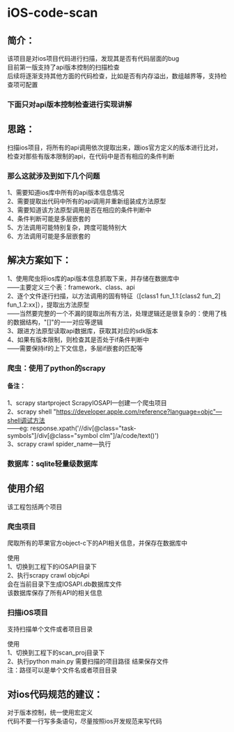 # iOS-code-scan

## 简介：
该项目是对ios项目代码进行扫描，发现其是否有代码层面的bug  
目前第一版支持了api版本控制的扫描检查  
后续将逐渐支持其他方面的代码检查，比如是否有内存溢出，数组越界等，支持检查项可配置  

### 下面只对api版本控制检查进行实现讲解

## 思路：
扫描ios项目，将所有的api调用依次提取出来，跟ios官方定义的版本进行比对，  
检查对那些有版本限制的api，在代码中是否有相应的条件判断  

### 那么这就涉及到如下几个问题
1、需要知道ios库中所有的api版本信息情况  
2、需要提取出代码中所有的api调用并重新组装成方法原型  
3、需要知道该方法原型调用是否在相应的条件判断中  
4、条件判断可能是多层嵌套的  
5、方法调用可能特别复杂，跨度可能特别大  
6、方法调用可能是多层嵌套的  

## 解决方案如下：
1、使用爬虫将ios库的api版本信息抓取下来，并存储在数据库中  
——主要定义三个表：framework、class、api  
2、逐个文件逐行扫描，以方法调用的固有特征（[class1 fun_1.1:[class2 fun_2] fun_1.2:xx]），提取出方法原型  
——当然要完整的一个不漏的提取出所有方法，处理逻辑还是很复杂的：使用了栈的数据结构，"[]"的一一对应等逻辑  
3、跟进方法原型读取api数据库，获取其对应的sdk版本  
4、如果有版本限制，则检查其是否处于if条件判断中  
——需要保持if的上下文信息，多层if嵌套的匹配等

### 爬虫：使用了python的scrapy
#### 备注：
1、scrapy startproject ScrapyIOSAPI—创建一个爬虫项目  
2、scrapy shell "https://developer.apple.com/reference?language=objc"—shell调试方法  
——eg: response.xpath('//div[@class="task-symbols"]/div[@class="symbol clm"]/a/code/text()')  
3、scrapy crawl spider_name—执行

### 数据库：sqlite轻量级数据库

## 使用介绍
该工程包括两个项目  

### 爬虫项目
爬取所有的苹果官方object-c下的API相关信息，并保存在数据库中

使用  
1、切换到工程下的iOSAPI目录下  
2、执行scrapy crawl objcApi  
会在当前目录下生成IOSAPI.db数据库文件  
该数据库保存了所有API的相关信息

### 扫描iOS项目
支持扫描单个文件或者项目目录

使用  
1、切换到工程下的scan_proj目录下  
2、执行python main.py 需要扫描的项目路径 结果保存文件  
注：路径可以是单个文件名或者项目目录

## 对ios代码规范的建议：
对于版本控制，统一使用宏定义  
代码不要一行写多条语句，尽量按照ios开发规范来写代码



